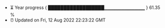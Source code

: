 - ⏳ Year progress { ██████████████████▁▁▁▁▁▁▁▁▁▁▁▁ } 61.35 %
- ⏰ Updated on Fri, 12 Aug 2022 22:23:22 GMT

